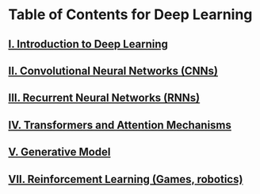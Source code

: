 # Table of Contents for Deep Learning

## [I. Introduction to Deep Learning](https://github.com/yangshiteng/Data-Science-Learning-Path/blob/main/deep_learning/toc_introduction.md)
  
## [II. Convolutional Neural Networks (CNNs)](https://github.com/yangshiteng/Data-Science-Learning-Path/blob/main/deep_learning/toc_cnns.md)

## [III. Recurrent Neural Networks (RNNs)](https://github.com/yangshiteng/Data-Science-Learning-Path/blob/main/deep_learning/toc_rnns.md)

## [IV. Transformers and Attention Mechanisms](https://github.com/yangshiteng/Data-Science-Learning-Path/blob/main/deep_learning/toc_transformers.md)

## [V. Generative Model]()

## [VII. Reinforcement Learning (Games, robotics)]()







